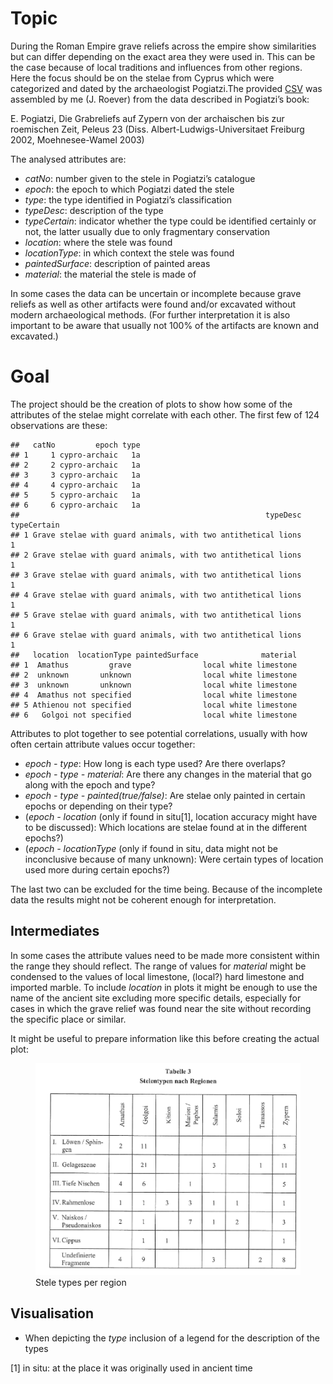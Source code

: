 # Topic

During the Roman Empire grave reliefs across the empire show
similarities but can differ depending on the exact area they were used
in. This can be the case because of local traditions and influences from
other regions.  
Here the focus should be on the stelae from Cyprus which were
categorized and dated by the archaeologist Pogiatzi.The provided
[CSV](StelaeCyprus.csv) was assembled by me (J. Roever) from the data
described in Pogiatzi’s book:

E. Pogiatzi, Die Grabreliefs auf Zypern von der archaischen bis zur
roemischen Zeit, Peleus 23 (Diss. Albert-Ludwigs-Universitaet Freiburg
2002, Moehnesee-Wamel 2003)

The analysed attributes are:

-   *catNo*: number given to the stele in Pogiatzi’s catalogue
-   *epoch*: the epoch to which Pogiatzi dated the stele
-   *type*: the type identified in Pogiatzi’s classification
-   *typeDesc*: description of the type
-   *typeCertain*: indicator whether the type could be identified
    certainly or not, the latter usually due to only fragmentary
    conservation
-   *location*: where the stele was found
-   *locationType*: in which context the stele was found
-   *paintedSurface*: description of painted areas
-   *material*: the material the stele is made of

In some cases the data can be uncertain or incomplete because grave
reliefs as well as other artifacts were found and/or excavated without
modern archaeological methods. (For further interpretation it is also
important to be aware that usually not 100% of the artifacts are known
and excavated.)

# Goal

The project should be the creation of plots to show how some of the
attributes of the stelae might correlate with each other. The first few
of 124 observations are these:

    ##   catNo         epoch type
    ## 1     1 cypro-archaic   1a
    ## 2     2 cypro-archaic   1a
    ## 3     3 cypro-archaic   1a
    ## 4     4 cypro-archaic   1a
    ## 5     5 cypro-archaic   1a
    ## 6     6 cypro-archaic   1a
    ##                                                       typeDesc typeCertain
    ## 1 Grave stelae with guard animals, with two antithetical lions           1
    ## 2 Grave stelae with guard animals, with two antithetical lions           1
    ## 3 Grave stelae with guard animals, with two antithetical lions           1
    ## 4 Grave stelae with guard animals, with two antithetical lions           1
    ## 5 Grave stelae with guard animals, with two antithetical lions           1
    ## 6 Grave stelae with guard animals, with two antithetical lions           1
    ##   location  locationType paintedSurface              material
    ## 1  Amathus         grave                local white limestone
    ## 2  unknown       unknown                local white limestone
    ## 3  unknown       unknown                local white limestone
    ## 4  Amathus not specified                local white limestone
    ## 5 Athienou not specified                local white limestone
    ## 6   Golgoi not specified                local white limestone

Attributes to plot together to see potential correlations, usually with
how often certain attribute values occur together:

-   *epoch - type*: How long is each type used? Are there overlaps?
-   *epoch - type - material*: Are there any changes in the material
    that go along with the epoch and type?
-   *epoch - type - painted(true/false)*: Are stelae only painted in
    certain epochs or depending on their type?
-   (*epoch - location* (only if found in situ[1], location accuracy
    might have to be discussed): Which locations are stelae found at in
    the different epochs?)
-   (*epoch - locationType* (only if found in situ, data might not be
    inconclusive because of many unknown): Were certain types of
    location used more during certain epochs?)

The last two can be excluded for the time being. Because of the
incomplete data the results might not be coherent enough for
interpretation.

## Intermediates

In some cases the attribute values need to be made more consistent
within the range they should reflect. The range of values for *material*
might be condensed to the values of local limestone, (local?) hard
limestone and imported marble. To include *location* in plots it might
be enough to use the name of the ancient site excluding more specific
details, especially for cases in which the grave relief was found near
the site without recording the specific place or similar.

It might be useful to prepare information like this before creating the
actual plot:

<figure>
<img src="steleTypeRegion.PNG" alt="Stele types per region" />
<figcaption aria-hidden="true">Stele types per region</figcaption>
</figure>

## Visualisation

-   When depicting the *type* inclusion of a legend for the description
    of the types

[1] in situ: at the place it was originally used in ancient time

